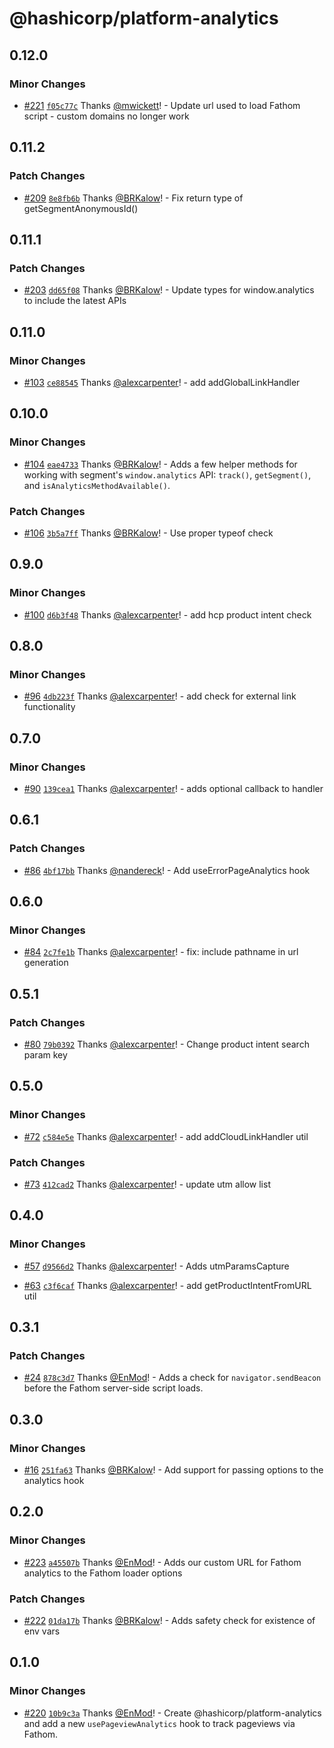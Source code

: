 # @hashicorp/platform-analytics

## 0.12.0

### Minor Changes

- [#221](https://github.com/hashicorp/web-platform-packages/pull/221) [`f05c77c`](https://github.com/hashicorp/web-platform-packages/commit/f05c77c6a0993c8c589de846952e56f1420fd660) Thanks [@mwickett](https://github.com/mwickett)! - Update url used to load Fathom script - custom domains no longer work

## 0.11.2

### Patch Changes

- [#209](https://github.com/hashicorp/web-platform-packages/pull/209) [`8e8fb6b`](https://github.com/hashicorp/web-platform-packages/commit/8e8fb6b4155857ff26c075f9ace4d5ceabfeed9f) Thanks [@BRKalow](https://github.com/BRKalow)! - Fix return type of getSegmentAnonymousId()

## 0.11.1

### Patch Changes

- [#203](https://github.com/hashicorp/web-platform-packages/pull/203) [`dd65f08`](https://github.com/hashicorp/web-platform-packages/commit/dd65f08293c1456cad0f5d25e38531ae6a282446) Thanks [@BRKalow](https://github.com/BRKalow)! - Update types for window.analytics to include the latest APIs

## 0.11.0

### Minor Changes

- [#103](https://github.com/hashicorp/web-platform-packages/pull/103) [`ce88545`](https://github.com/hashicorp/web-platform-packages/commit/ce885452222ddb0f5521fbbc49d73c22ceb89dda) Thanks [@alexcarpenter](https://github.com/alexcarpenter)! - add addGlobalLinkHandler

## 0.10.0

### Minor Changes

- [#104](https://github.com/hashicorp/web-platform-packages/pull/104) [`eae4733`](https://github.com/hashicorp/web-platform-packages/commit/eae4733754d1d7ba00bfcc26addb09954214d503) Thanks [@BRKalow](https://github.com/BRKalow)! - Adds a few helper methods for working with segment's `window.analytics` API: `track()`, `getSegment()`, and `isAnalyticsMethodAvailable()`.

### Patch Changes

- [#106](https://github.com/hashicorp/web-platform-packages/pull/106) [`3b5a7ff`](https://github.com/hashicorp/web-platform-packages/commit/3b5a7ffd9cdb7b0a4f2514e066209bbe93f16fa9) Thanks [@BRKalow](https://github.com/BRKalow)! - Use proper typeof check

## 0.9.0

### Minor Changes

- [#100](https://github.com/hashicorp/web-platform-packages/pull/100) [`d6b3f48`](https://github.com/hashicorp/web-platform-packages/commit/d6b3f482d44b02a58c80cb0c077d7c00473c25a3) Thanks [@alexcarpenter](https://github.com/alexcarpenter)! - add hcp product intent check

## 0.8.0

### Minor Changes

- [#96](https://github.com/hashicorp/web-platform-packages/pull/96) [`4db223f`](https://github.com/hashicorp/web-platform-packages/commit/4db223fdc485f4deffbfe38694a78fbb61467739) Thanks [@alexcarpenter](https://github.com/alexcarpenter)! - add check for external link functionality

## 0.7.0

### Minor Changes

- [#90](https://github.com/hashicorp/web-platform-packages/pull/90) [`139cea1`](https://github.com/hashicorp/web-platform-packages/commit/139cea110a78b6449c20069bc911dbbb5e25e2b1) Thanks [@alexcarpenter](https://github.com/alexcarpenter)! - adds optional callback to handler

## 0.6.1

### Patch Changes

- [#86](https://github.com/hashicorp/web-platform-packages/pull/86) [`4bf17bb`](https://github.com/hashicorp/web-platform-packages/commit/4bf17bb91ed711eadc60d219eef7a3d9df623d77) Thanks [@nandereck](https://github.com/nandereck)! - Add useErrorPageAnalytics hook

## 0.6.0

### Minor Changes

- [#84](https://github.com/hashicorp/web-platform-packages/pull/84) [`2c7fe1b`](https://github.com/hashicorp/web-platform-packages/commit/2c7fe1bb3f21946cfbd252bdd1f3156b97a6d33c) Thanks [@alexcarpenter](https://github.com/alexcarpenter)! - fix: include pathname in url generation

## 0.5.1

### Patch Changes

- [#80](https://github.com/hashicorp/web-platform-packages/pull/80) [`79b0392`](https://github.com/hashicorp/web-platform-packages/commit/79b03920a32efefd5cdddcb41889dfa7e543e041) Thanks [@alexcarpenter](https://github.com/alexcarpenter)! - Change product intent search param key

## 0.5.0

### Minor Changes

- [#72](https://github.com/hashicorp/web-platform-packages/pull/72) [`c584e5e`](https://github.com/hashicorp/web-platform-packages/commit/c584e5e8217e6f929d0e575e2fc6ce8dd27474cc) Thanks [@alexcarpenter](https://github.com/alexcarpenter)! - add addCloudLinkHandler util

### Patch Changes

- [#73](https://github.com/hashicorp/web-platform-packages/pull/73) [`412cad2`](https://github.com/hashicorp/web-platform-packages/commit/412cad2d04c92719ac24d150ffe282ffa5aafb57) Thanks [@alexcarpenter](https://github.com/alexcarpenter)! - update utm allow list

## 0.4.0

### Minor Changes

- [#57](https://github.com/hashicorp/web-platform-packages/pull/57) [`d9566d2`](https://github.com/hashicorp/web-platform-packages/commit/d9566d2940912e180631b67914210cf81f174278) Thanks [@alexcarpenter](https://github.com/alexcarpenter)! - Adds utmParamsCapture

* [#63](https://github.com/hashicorp/web-platform-packages/pull/63) [`c3f6caf`](https://github.com/hashicorp/web-platform-packages/commit/c3f6caf1d2884bf6db98abe27a8c68276af60e85) Thanks [@alexcarpenter](https://github.com/alexcarpenter)! - add getProductIntentFromURL util

## 0.3.1

### Patch Changes

- [#24](https://github.com/hashicorp/web-platform-packages/pull/24) [`878c3d7`](https://github.com/hashicorp/web-platform-packages/commit/878c3d794f10a9776aea7ed342b59e76a2d56a73) Thanks [@EnMod](https://github.com/EnMod)! - Adds a check for `navigator.sendBeacon` before the Fathom server-side script loads.

## 0.3.0

### Minor Changes

- [#16](https://github.com/hashicorp/web-platform-packages/pull/16) [`251fa63`](https://github.com/hashicorp/web-platform-packages/commit/251fa6317392f00124d3a221dbda2661284e8ea1) Thanks [@BRKalow](https://github.com/BRKalow)! - Add support for passing options to the analytics hook

## 0.2.0

### Minor Changes

- [#223](https://github.com/hashicorp/nextjs-scripts/pull/223) [`a45507b`](https://github.com/hashicorp/nextjs-scripts/commit/a45507b12f198b795af193c60527bc9270991e9c) Thanks [@EnMod](https://github.com/EnMod)! - Adds our custom URL for Fathom analytics to the Fathom loader options

### Patch Changes

- [#222](https://github.com/hashicorp/nextjs-scripts/pull/222) [`01da17b`](https://github.com/hashicorp/nextjs-scripts/commit/01da17bdc955237b9bfa8d503f4bcc4b1001b030) Thanks [@BRKalow](https://github.com/BRKalow)! - Adds safety check for existence of env vars

## 0.1.0

### Minor Changes

- [#220](https://github.com/hashicorp/nextjs-scripts/pull/220) [`10b9c3a`](https://github.com/hashicorp/nextjs-scripts/commit/10b9c3a9dd1156fd3d0321b0b3133ecb4c4edb48) Thanks [@EnMod](https://github.com/EnMod)! - Create @hashicorp/platform-analytics and add a new `usePageviewAnalytics` hook to track pageviews via Fathom.
